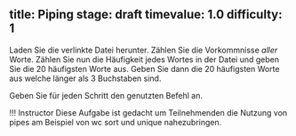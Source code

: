 title: Piping
stage: draft
timevalue: 1.0
difficulty: 1
---

Laden Sie die verlinkte Datei herunter.
Zählen Sie die Vorkommnisse *aller* Worte.
Zählen Sie nun die Häufigkeit jedes Wortes in der Datei und geben Sie die 20 häufigsten Worte aus.
Geben Sie dann die 20 häufigsten Worte aus welche länger als 3 Buchstaben sind.

Geben Sie für jeden Schritt den genutzten Befehl an.

!!! Instructor
    Diese Aufgabe ist gedacht um Teilnehmenden die Nutzung von pipes am Beispiel von wc sort und unique nahezubringen.
